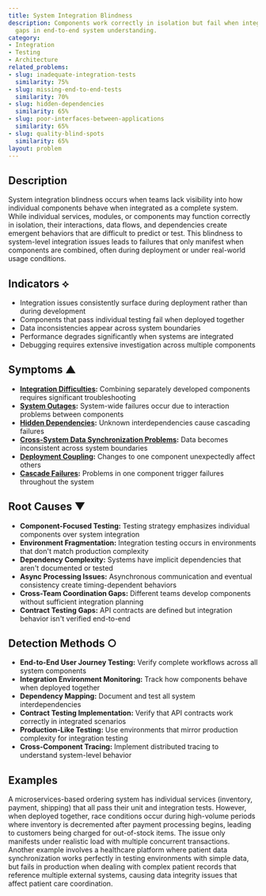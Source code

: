 ```yaml
---
title: System Integration Blindness
description: Components work correctly in isolation but fail when integrated, revealing
  gaps in end-to-end system understanding.
category:
- Integration
- Testing
- Architecture
related_problems:
- slug: inadequate-integration-tests
  similarity: 75%
- slug: missing-end-to-end-tests
  similarity: 70%
- slug: hidden-dependencies
  similarity: 65%
- slug: poor-interfaces-between-applications
  similarity: 65%
- slug: quality-blind-spots
  similarity: 65%
layout: problem
---
```


## Description

System integration blindness occurs when teams lack visibility into how individual components behave when integrated as a complete system. While individual services, modules, or components may function correctly in isolation, their interactions, data flows, and dependencies create emergent behaviors that are difficult to predict or test. This blindness to system-level integration issues leads to failures that only manifest when components are combined, often during deployment or under real-world usage conditions.

## Indicators ⟡

- Integration issues consistently surface during deployment rather than during development
- Components that pass individual testing fail when deployed together
- Data inconsistencies appear across system boundaries
- Performance degrades significantly when systems are integrated
- Debugging requires extensive investigation across multiple components

## Symptoms ▲

- **[Integration Difficulties](integration-difficulties.md):** Combining separately developed components requires significant troubleshooting
- **[System Outages](system-outages.md):** System-wide failures occur due to interaction problems between components
- **[Hidden Dependencies](hidden-dependencies.md):** Unknown interdependencies cause cascading failures
- **[Cross-System Data Synchronization Problems](cross-system-data-synchronization-problems.md):** Data becomes inconsistent across system boundaries
- **[Deployment Coupling](deployment-coupling.md):** Changes to one component unexpectedly affect others
- **[Cascade Failures](cascade-failures.md):** Problems in one component trigger failures throughout the system

## Root Causes ▼

- **Component-Focused Testing:** Testing strategy emphasizes individual components over system integration
- **Environment Fragmentation:** Integration testing occurs in environments that don't match production complexity
- **Dependency Complexity:** Systems have implicit dependencies that aren't documented or tested
- **Async Processing Issues:** Asynchronous communication and eventual consistency create timing-dependent behaviors
- **Cross-Team Coordination Gaps:** Different teams develop components without sufficient integration planning
- **Contract Testing Gaps:** API contracts are defined but integration behavior isn't verified end-to-end

## Detection Methods ○

- **End-to-End User Journey Testing:** Verify complete workflows across all system components
- **Integration Environment Monitoring:** Track how components behave when deployed together
- **Dependency Mapping:** Document and test all system interdependencies
- **Contract Testing Implementation:** Verify that API contracts work correctly in integrated scenarios
- **Production-Like Testing:** Use environments that mirror production complexity for integration testing
- **Cross-Component Tracing:** Implement distributed tracing to understand system-level behavior

## Examples

A microservices-based ordering system has individual services (inventory, payment, shipping) that all pass their unit and integration tests. However, when deployed together, race conditions occur during high-volume periods where inventory is decremented after payment processing begins, leading to customers being charged for out-of-stock items. The issue only manifests under realistic load with multiple concurrent transactions. Another example involves a healthcare platform where patient data synchronization works perfectly in testing environments with simple data, but fails in production when dealing with complex patient records that reference multiple external systems, causing data integrity issues that affect patient care coordination.